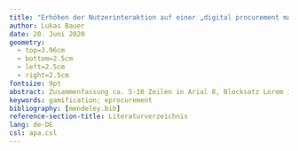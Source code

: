 ```yaml
---
title: "Erhöhen der Nutzerinteraktion auf einer „digital procurement marketplace platform“ mit Hilfe von gamification."
author: Lukas Bauer
date: 20. Juni 2020
geometry:
  - top=3.96cm
  - bottom=2.5cm
  - left=2.5cm
  - right=2.5cm
fontsize: 9pt
abstract: Zusammenfassung ca. 5-10 Zeilen in Arial 8, Blocksatz Lorem ipsum dolor sit amet, consetetur sadipscing elitr, sed diam nonumy eirmod tempor invidunt ut labore et dolore magna aliquyam erat, sed diam voluptua. At vero eos et accusam et justo duo dolores et ea rebum. Stet clita kasd gubergren, no sea takimata sanctus est Lorem ipsum dolor sit amet. Lorem ipsum dolor sit amet, consetetur sadipscing elitr, sed diam nonumy eirmod tempor invidunt ut labore et dolore magna aliquyam erat, sed diam voluptua. At vero eos et accusam et justo duo dolores et ea rebum. Stet clita kasd gubergren, no sea takimata sanctus est Lorem ipsum dolor sit ame
keywords: gamification; eprocurement
bibliography: [mendeley.bib]
reference-section-title: Literaturverzeichnis
lang: de-DE
csl: apa.csl
---
```

